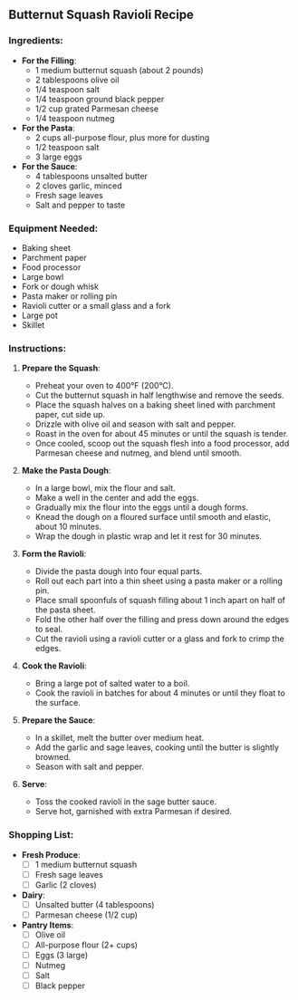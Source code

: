 ## Butternut Squash Ravioli Recipe

### Ingredients:
- **For the Filling**:
  - 1 medium butternut squash (about 2 pounds)
  - 2 tablespoons olive oil
  - 1/4 teaspoon salt
  - 1/4 teaspoon ground black pepper
  - 1/2 cup grated Parmesan cheese
  - 1/4 teaspoon nutmeg
- **For the Pasta**:
  - 2 cups all-purpose flour, plus more for dusting
  - 1/2 teaspoon salt
  - 3 large eggs
- **For the Sauce**:
  - 4 tablespoons unsalted butter
  - 2 cloves garlic, minced
  - Fresh sage leaves
  - Salt and pepper to taste

### Equipment Needed:
- Baking sheet
- Parchment paper
- Food processor
- Large bowl
- Fork or dough whisk
- Pasta maker or rolling pin
- Ravioli cutter or a small glass and a fork
- Large pot
- Skillet

### Instructions:

1. **Prepare the Squash**:
   - Preheat your oven to 400°F (200°C).
   - Cut the butternut squash in half lengthwise and remove the seeds.
   - Place the squash halves on a baking sheet lined with parchment paper, cut side up.
   - Drizzle with olive oil and season with salt and pepper.
   - Roast in the oven for about 45 minutes or until the squash is tender.
   - Once cooled, scoop out the squash flesh into a food processor, add Parmesan cheese and nutmeg, and blend until smooth.

2. **Make the Pasta Dough**:
   - In a large bowl, mix the flour and salt.
   - Make a well in the center and add the eggs.
   - Gradually mix the flour into the eggs until a dough forms.
   - Knead the dough on a floured surface until smooth and elastic, about 10 minutes.
   - Wrap the dough in plastic wrap and let it rest for 30 minutes.

3. **Form the Ravioli**:
   - Divide the pasta dough into four equal parts.
   - Roll out each part into a thin sheet using a pasta maker or a rolling pin.
   - Place small spoonfuls of squash filling about 1 inch apart on half of the pasta sheet.
   - Fold the other half over the filling and press down around the edges to seal.
   - Cut the ravioli using a ravioli cutter or a glass and fork to crimp the edges.

4. **Cook the Ravioli**:
   - Bring a large pot of salted water to a boil.
   - Cook the ravioli in batches for about 4 minutes or until they float to the surface.

5. **Prepare the Sauce**:
   - In a skillet, melt the butter over medium heat.
   - Add the garlic and sage leaves, cooking until the butter is slightly browned.
   - Season with salt and pepper.

6. **Serve**:
   - Toss the cooked ravioli in the sage butter sauce.
   - Serve hot, garnished with extra Parmesan if desired.

### Shopping List:

- **Fresh Produce**:
  - [ ] 1 medium butternut squash
  - [ ] Fresh sage leaves
  - [ ] Garlic (2 cloves)
- **Dairy**:
  - [ ] Unsalted butter (4 tablespoons)
  - [ ] Parmesan cheese (1/2 cup)
- **Pantry Items**:
  - [ ] Olive oil
  - [ ] All-purpose flour (2+ cups)
  - [ ] Eggs (3 large)
  - [ ] Nutmeg
  - [ ] Salt
  - [ ] Black pepper
